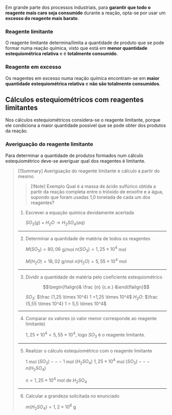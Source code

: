 Em grande parte dos processos industriais, para **garantir que todo o reagente mais caro seja consumido** durante a reação, opta-se por usar um **excesso do reagente mais barato**.
### Reagente limitante
O reagente limitante determina/limita a quantidade de produto que se pode formar numa reação química, visto que está em **menor quantidade estequiométrica relativa** e é **totalmente consumido**.
### Reagente em excesso
Os reagentes em excesso numa reação química encontram-se em **maior quantidade estequiométrica relativa** e **não são totalmente consumidos**.
## Cálculos estequiométricos com reagentes limitantes
Nos cálculos estequiométricos considera-se o reagente limitante, porque ele condiciona a maior quantidade possível que se pode obter dos produtos da reação.

### Averiguação do reagente limitante
Para determinar a quantidade de produtos formados num cálculo estequiométrico deve-se averiguar qual dos reagentes é limitante.

>[!Summary] Averiguação do reagente limitante e cálculo a partir do mesmo
>>[!Note] Exemplo
>>Qual é a massa de ácido sulfúrico obtida a partir da reação completa entre o trióxido de enxofre e a água, supondo que foram usadas 1,0 tonelada de cada um dos reagentes?
>1. Escrever a equação química devidamente acertada
>   
> 	  $SO_3(g)+H_2O \longrightarrow H_2SO_4(aq)$
>   
>   ---
>2. Determinar a quantidade de matéria de todos os reagentes
>   
> 	  $M(SO_3)=80,06$ g/mol
> 	  $n(SO_3)=1,25 \times 10^4$ mol
>   
> 	  $M(H_2O)=18,02$ g/mol
> 	  $n(H_2O)=5,55 \times 10^4$ mol
>   
>   ---
>3. Dividir a quantidade de matéria pelo coeficiente estequiométrico
>   
> 	  $$\begin{flalign}& \frac {n} {c.e.} &\end{flalign}$$
>   
> 	  $SO_3$: $\frac {1,25 \times 10^4} 1 =1,25 \times 10^4$
> 	  $H_2O$: $\frac {5,55 \times 10^4} 1 = 5,5 \times 10^4$
>   
>   ---
>4. Comparar os valores (o valor menor corresponde ao reagente limitante)
>   
> 	  $1,25\times 10^4 < 5,55 \times 10^4$, logo $SO_3$ é o reagente limitante.
> 	  
> ---
> 5. Realizar o cálculo estequiométrico com o reagente limitante
>    
> 	 $1$ mol $(SO_3) --- 1$ mol $(H_2SO_4)$
> 	 $1,25 \times 10^4$ mol $(SO_3) --- n(H_2SO_4)$
> 	 
> 	 $n=1,25 \times 10^4$ mol de $H_2SO_4$
> 	 
>---
>6. Calcular a grandeza solicitada no enunciado
>   
>	 $m(H_2SO_4)=1,2 \times 10^6$ g 

